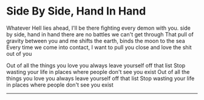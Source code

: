 # Side By Side, Hand In Hand

Whatever Hell lies ahead,
I'll be there fighting every demon with you.
side by side, hand in hand
there are no battles we can't get through
That pull of gravity between you and me
shifts the earth, binds the moon to the sea
Every time we come into contact,
I want to pull you close and love the shit out of you

Out of all the things you love
you always leave yourself off that list
Stop wasting your life in places where people don't see you exist
Out of all the things you love
you always leave yourself off that list
Stop wasting your life in places where people don't see you exist

---
